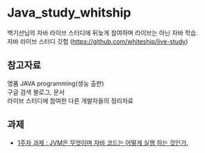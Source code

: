 # Java_study_whitship

백기선님의 자바 라이브 스터디에 뒤늦게 참여하며 라이브는 아닌 자바 학습.   
자바 라이브 스터디 깃헙 (https://github.com/whiteship/live-study)

## 참고자료

명품 JAVA programming(생능 출판)   
구글 검색 블로그, 문서   
라이브 스터디에 참여한 다른 개발자들의 정리자료   

## 과제
* [1주자 과제 : JVM은 무엇이며 자바 코드는 어떻게 실행 하는 것인가.](https://velog.io/@dbwogml15/%EC%9E%90%EB%B0%94-%EC%8A%A4%ED%84%B0%EB%94%94-1%EC%A3%BC%EC%B0%A8-%EA%B3%BC%EC%A0%9C#1-jvm%EC%9D%80-%EB%AC%B4%EC%97%87%EC%9D%B8%EA%B0%80)
